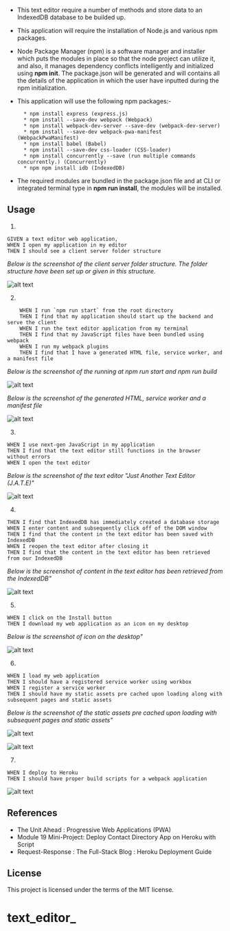 

* This text editor require a number of methods and store data to an IndexedDB database to be builded up.

* This application will require the installation of Node.js and various npm packages.

*   Node Package Manager (npm) is a software manager and installer which puts the modules in place so that the node project can utilize it, and also, it manages dependency conflicts intelligently and initialized using **npm init**. The package.json will be generated and will contains all the details of the application in which the user have inputted during the npm initialization. 

*  This application will use the following npm packages:-

         * npm install express (express.js)
         * npm install --save-dev webpack (Webpack)
         * npm install webpack-dev-server --save-dev (webpack-dev-server)
         * npm install --save-dev webpack-pwa-manifest (WebpackPwaManifest)
         * npm install babel (Babel)
         * npm install --save-dev css-loader (CSS-loader)
         * npm install concurrently --save (run multiple commands concurrently.) (Concurrently)
         * npm npm install idb (IndexedDB)

* The required modules are bundled in the package.json file and at CLI or integrated terminal type in **npm run install**, the modules will be installed.       

## Usage

1.
``````    
GIVEN a text editor web application, 
WHEN I open my application in my editor
THEN I should see a client server folder structure
``````
*Below is the screenshot of the client server folder structure.  The folder structure have been set up or given in this structure.*

![alt text](/assets/images/TE07.png)


2.
``````
    WHEN I run `npm run start` from the root directory
    THEN I find that my application should start up the backend and serve the client
    WHEN I run the text editor application from my terminal
    THEN I find that my JavaScript files have been bundled using webpack
    WHEN I run my webpack plugins
    THEN I find that I have a generated HTML file, service worker, and a manifest file
``````
*Below is the screenshot of the running at npm run start and npm run build* 

![alt text](/assets/images/TE02.png)

*Below is the screenshot of the generated HTML, service worker and a manifest file*

![alt text](/assets/images/TE08.png)

3.
``````
WHEN I use next-gen JavaScript in my application
THEN I find that the text editor still functions in the browser without errors
WHEN I open the text editor
``````
*Below is the screenshot of the text editor "Just Another Text Editor (J.A.T.E)"*

![alt text](/assets/images/TE03.png)

4.
``````
THEN I find that IndexedDB has immediately created a database storage
WHEN I enter content and subsequently click off of the DOM window
THEN I find that the content in the text editor has been saved with IndexedDB
WHEN I reopen the text editor after closing it
THEN I find that the content in the text editor has been retrieved from our IndexedDB
``````
*Below is the  screenshot of content in the text editor has been retrieved from the IndexedDB"*

![alt text](/assets/images/TE05.png)

5.
``````
WHEN I click on the Install button
THEN I download my web application as an icon on my desktop
``````
*Below is the screenshot of icon on the desktop"*

![alt text](/assets/images/TE04.png)

6.
``````
WHEN I load my web application
THEN I should have a registered service worker using workbox
WHEN I register a service worker
THEN I should have my static assets pre cached upon loading along with subsequent pages and static assets
``````
*Below is the screenshot of the static assets pre cached upon loading with subsequent pages and static assets"*

![alt text](/assets/images/TE09.png)

![alt text](/assets/images/TE10.png)

7.

 ````````
WHEN I deploy to Heroku
THEN I should have proper build scripts for a webpack application 
````````
![alt text](/assets/images/TE11.png)


## References

*   The Unit Ahead : Progressive Web Applications (PWA)
*   Module 19 Mini-Project: Deploy Contact Directory App on Heroku with Script
*   Request-Response : The Full-Stack Blog : Heroku Deployment Guide
 
## License

This project is licensed under the terms of the MIT license.
# text_editor_
